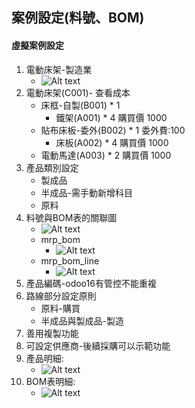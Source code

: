## 案例設定(料號、BOM)
#### 虛擬案例設定
1. 電動床架-製造業
   + ![Alt text](https://github.com/ksharry/odoo-repository/blob/main/pic/A2101.png?raw=true)
2. 電動床架(C001)- 查看成本
   + 床框-自製(B001) * 1 
     + 鐵架(A001) * 4 購買價 1000
   + 貼布床板-委外(B002) * 1  委外費:100
     + 床板(A002) * 4 購買價 1000
   + 電動馬達(A003) * 2  購買價 1000
3. 產品類別設定
   + 製成品
   + 半成品-需手動新增科目
   + 原料
4. 料號與BOM表的關聯圖
   + ![Alt text](https://github.com/ksharry/odoo-repository/blob/main/pic/A2104.png?raw=true)
   + mrp_bom
     + ![Alt text](https://github.com/ksharry/odoo-repository/blob/main/pic/A2102.png?raw=true)
   + mrp_bom_line
     + ![Alt text](https://github.com/ksharry/odoo-repository/blob/main/pic/A2107.png?raw=true)
5. 產品編碼-odoo16有管控不能重複
6. 路線部分設定原則
   + 原料-購買
   + 半成品與製成品-製造
7. 善用複製功能
8. 可設定供應商-後續採購可以示範功能
9. 產品明細:
   + ![Alt text](https://github.com/ksharry/odoo-repository/blob/main/pic/A2105.png?raw=true)
10. BOM表明細:
    + ![Alt text](https://github.com/ksharry/odoo-repository/blob/main/pic/A2106.png?raw=true)
